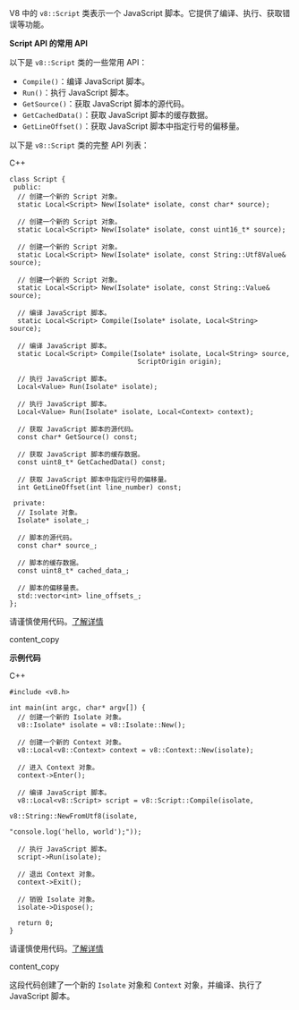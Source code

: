 V8 中的 `v8::Script` 类表示一个 JavaScript 脚本。它提供了编译、执行、获取错误等功能。

**Script API 的常用 API**

以下是 `v8::Script` 类的一些常用 API：

- `Compile()`：编译 JavaScript 脚本。
- `Run()`：执行 JavaScript 脚本。
- `GetSource()`：获取 JavaScript 脚本的源代码。
- `GetCachedData()`：获取 JavaScript 脚本的缓存数据。
- `GetLineOffset()`：获取 JavaScript 脚本中指定行号的偏移量。

以下是 `v8::Script` 类的完整 API 列表：

C++

```
class Script {
 public:
  // 创建一个新的 Script 对象。
  static Local<Script> New(Isolate* isolate, const char* source);

  // 创建一个新的 Script 对象。
  static Local<Script> New(Isolate* isolate, const uint16_t* source);

  // 创建一个新的 Script 对象。
  static Local<Script> New(Isolate* isolate, const String::Utf8Value& source);

  // 创建一个新的 Script 对象。
  static Local<Script> New(Isolate* isolate, const String::Value& source);

  // 编译 JavaScript 脚本。
  static Local<Script> Compile(Isolate* isolate, Local<String> source);

  // 编译 JavaScript 脚本。
  static Local<Script> Compile(Isolate* isolate, Local<String> source,
                                ScriptOrigin origin);

  // 执行 JavaScript 脚本。
  Local<Value> Run(Isolate* isolate);

  // 执行 JavaScript 脚本。
  Local<Value> Run(Isolate* isolate, Local<Context> context);

  // 获取 JavaScript 脚本的源代码。
  const char* GetSource() const;

  // 获取 JavaScript 脚本的缓存数据。
  const uint8_t* GetCachedData() const;

  // 获取 JavaScript 脚本中指定行号的偏移量。
  int GetLineOffset(int line_number) const;

 private:
  // Isolate 对象。
  Isolate* isolate_;

  // 脚本的源代码。
  const char* source_;

  // 脚本的缓存数据。
  const uint8_t* cached_data_;

  // 脚本的偏移量表。
  std::vector<int> line_offsets_;
};
```

请谨慎使用代码。[了解详情](https://bard.google.com/faq#coding)

content_copy

**示例代码**

C++

```
#include <v8.h>

int main(int argc, char* argv[]) {
  // 创建一个新的 Isolate 对象。
  v8::Isolate* isolate = v8::Isolate::New();

  // 创建一个新的 Context 对象。
  v8::Local<v8::Context> context = v8::Context::New(isolate);

  // 进入 Context 对象。
  context->Enter();

  // 编译 JavaScript 脚本。
  v8::Local<v8::Script> script = v8::Script::Compile(isolate,
                                                    v8::String::NewFromUtf8(isolate,
                                                                          "console.log('hello, world');"));

  // 执行 JavaScript 脚本。
  script->Run(isolate);

  // 退出 Context 对象。
  context->Exit();

  // 销毁 Isolate 对象。
  isolate->Dispose();

  return 0;
}
```

请谨慎使用代码。[了解详情](https://bard.google.com/faq#coding)

content_copy

这段代码创建了一个新的 `Isolate` 对象和 `Context` 对象，并编译、执行了 JavaScript 脚本。